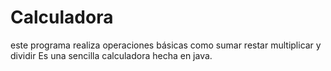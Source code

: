 ﻿Calculadora
===========

este programa realiza operaciones básicas como sumar restar multiplicar y dividir
Es una sencilla calculadora hecha en java.